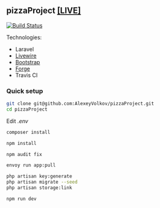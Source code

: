 ## pizzaProject [[LIVE]](https://hireme.link/)

[![Build Status](https://travis-ci.org/AlexeyVolkov/pizzaProject.svg?branch=master)](https://travis-ci.org/AlexeyVolkov/pizzaProject)

Technologies:
- Laravel
- [Livewire](https://laravel-livewire.com)
- [Bootstrap](https://getbootstrap.com/)
- [Forge](https://forge.laravel.com/)
- Travis CI


### Quick setup

```bash
git clone git@github.com:AlexeyVolkov/pizzaProject.git
cd pizzaProject
```

Edit *.env*


```bash
composer install

npm install

npm audit fix

envoy run app:pull

php artisan key:generate
php artisan migrate --seed
php artisan storage:link

npm run dev
```